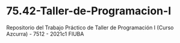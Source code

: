 # 75.42-Taller-de-Programacion-I
Repositorio del Trabajo Práctico de Taller de Programación I (Curso Azcurra) - 7512 - 2021c1 FIUBA
